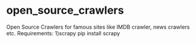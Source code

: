 # open_source_crawlers
Open Source Crawlers for famous sites like IMDB crawler, news crawlers etc.
Requirements:
1)scrapy
  pip install scrapy
